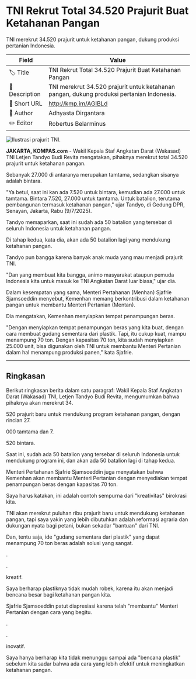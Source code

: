 # TNI Rekrut Total 34.520 Prajurit Buat Ketahanan Pangan

TNI merekrut 34.520 prajurit untuk ketahanan pangan, dukung produksi pertanian Indonesia.

| Field         | Value                                                       |
|---------------|-------------------------------------------------------------|
| 🏷️ Title       | TNI Rekrut Total 34.520 Prajurit Buat Ketahanan Pangan |
| 📝 Description | TNI merekrut 34.520 prajurit untuk ketahanan pangan, dukung produksi pertanian Indonesia. |
| 🔗 Short URL   | http://kmp.im/AGIBLd |
| 👤 Author      | Adhyasta Dirgantara |
| ✏️ Editor      | Robertus Belarminus |

![Ilustrasi prajurit TNI.](https://asset.kompas.com/crops/S5Neozuvpw7wfB7ZeQKoagogygs=/4x3:989x660/750x500/data/photo/2024/10/05/6700e07695eb8.jpg)

**JAKARTA, KOMPAS.com** - Wakil Kepala Staf Angkatan Darat (Wakasad) TNI Letjen Tandyo Budi Revita mengatakan, pihaknya merekrut total 34.520 prajurit untuk ketahanan pangan.

Sebanyak 27.000 di antaranya merupakan tamtama, sedangkan sisanya adalah bintara.

\"Ya betul, saat ini kan ada 7.520 untuk bintara, kemudian ada 27.000 untuk tamtama. Bintara 7.520, 27.000 untuk tamtama. Untuk batalion, terutama pembangunan termasuk ketahanan pangan,\" ujar Tandyo, di Gedung DPR, Senayan, Jakarta, Rabu (9/7/2025).

Tandyo memaparkan, saat ini sudah ada 50 batalion yang tersebar di seluruh Indonesia untuk ketahanan pangan.

Di tahap kedua, kata dia, akan ada 50 batalion lagi yang mendukung ketahanan pangan.

Tandyo pun bangga karena banyak anak muda yang mau menjadi prajurit TNI.

\"Dan yang membuat kita bangga, animo masyarakat ataupun pemuda Indonesia kita untuk masuk ke TNI Angkatan Darat luar biasa,\" ujar dia.

Dalam kesempatan yang sama, Menteri Pertahanan (Menhan) Sjafrie Sjamsoeddin menyebut, Kemenhan memang berkontribusi dalam ketahanan pangan untuk membantu Menteri Pertanian (Mentan).

Dia mengatakan, Kemenhan menyiapkan tempat penampungan beras.

\"Dengan menyiapkan tempat penampungan beras yang kita buat, dengan cara membuat gudang sementara dari plastik. Tapi, itu cukup kuat, mampu menampung 70 ton. Dengan kapasitas 70 ton, kita sudah menyiapkan 25.000 unit, bisa digunakan oleh TNI untuk membantu Menteri Pertanian dalam hal menampung produksi panen,\" kata Sjafrie.

---
## Ringkasan

Berikut ringkasan berita dalam satu paragraf: Wakil Kepala Staf Angkatan Darat (Wakasad) TNI, Letjen Tandyo Budi Revita, mengumumkan bahwa pihaknya akan merekrut 34.

520 prajurit baru untuk mendukung program ketahanan pangan, dengan rincian 27.

000 tamtama dan 7.

520 bintara.

 Saat ini, sudah ada 50 batalion yang tersebar di seluruh Indonesia untuk mendukung program ini, dan akan ada 50 batalion lagi di tahap kedua.

 Menteri Pertahanan Sjafrie Sjamsoeddin juga menyatakan bahwa Kemenhan akan membantu Menteri Pertanian dengan menyediakan tempat penampungan beras dengan kapasitas 70 ton.



Saya harus katakan, ini adalah contoh sempurna dari "kreativitas" birokrasi kita.

 TNI akan merekrut puluhan ribu prajurit baru untuk mendukung ketahanan pangan, tapi saya yakin yang lebih dibutuhkan adalah reformasi agraria dan dukungan nyata bagi petani, bukan sekadar "bantuan" dari TNI.

 Dan, tentu saja, ide "gudang sementara dari plastik" yang dapat menampung 70 ton beras adalah solusi yang sangat.

.

.

 kreatif.

 Saya berharap plastiknya tidak mudah robek, karena itu akan menjadi bencana besar bagi ketahanan pangan kita.

 Sjafrie Sjamsoeddin patut diapresiasi karena telah "membantu" Menteri Pertanian dengan cara yang begitu.

.

.

 inovatif.

 Saya hanya berharap kita tidak menunggu sampai ada "bencana plastik" sebelum kita sadar bahwa ada cara yang lebih efektif untuk meningkatkan ketahanan pangan.
